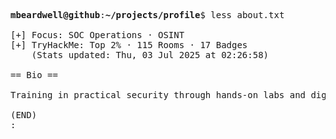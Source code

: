 <pre>

<strong>mbeardwell@github</strong>:<strong>~/projects/profile</strong>$ less about.txt

[+] Focus: SOC Operations · OSINT
[+] TryHackMe: Top 2% · 115 Rooms · 17 Badges
    (Stats updated: Thu, 03 Jul 2025 at 02:26:58)

== Bio ==

Training in practical security through hands-on labs and digital investigations.

(END)
:
</pre>
